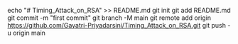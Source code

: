 echo "# Timing_Attack_on_RSA" >> README.md
git init
git add README.md
git commit -m "first commit"
git branch -M main
git remote add origin https://github.com/Gayatri-Priyadarsini/Timing_Attack_on_RSA.git
git push -u origin main
